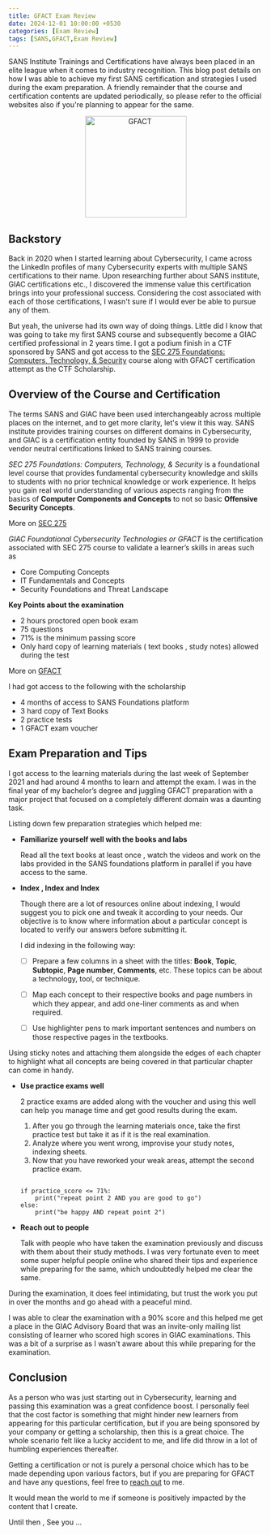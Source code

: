 ```yaml
---
title: GFACT Exam Review 
date: 2024-12-01 10:00:00 +0530 
categories: [Exam Review]
tags: [SANS,GFACT,Exam Review]
---
```

SANS Institute Trainings and Certifications have always been placed in an elite league when it comes to industry recognition. This blog post details on how I was able to achieve my first SANS certification and strategies I used during the exam preparation. A friendly remainder that the course and certification contents are updated periodically, so please refer to the official websites also if you're planning to appear for the same. 

<center>
<img src="https://images.contentstack.io/v3/assets/blt36c2e63521272fdc/blt8a47e5af660fe727/63c71c1708b84c3d9e4c98df/GFACT.png" alt="GFACT" width="200"/>
</center>

## Backstory

Back in 2020 when I started learning about Cybersecurity, I came across the LinkedIn profiles of many Cybersecurity experts with multiple SANS certifications to their name. Upon researching further about SANS institute, GIAC certifications etc., I discovered the immense value this certification brings into your professional success. Considering the cost associated with each of those certifications, I wasn't sure if I would ever be able to pursue any of them.

But yeah, the universe had its own way of doing things. Little did I know that was going to take my first SANS course and subsequently become a GIAC certified professional in 2 years time. I got a podium finish in a CTF sponsored by SANS and got access to the [SEC 275 Foundations: Computers, Technology, & Security](https://www.sans.org/cyber-security-courses/foundations/) course along with GFACT certification attempt as the CTF Scholarship.

## Overview of the Course and Certification

The terms SANS and GIAC have been used interchangeably across multiple places on the internet, and to get more clarity, let's view it this way. SANS institute provides training courses on different domains in Cybersecurity, and GIAC is a certification entity founded by SANS in 1999 to provide vendor neutral certifications linked to SANS training courses.

*SEC 275 Foundations: Computers, Technology, & Security* is a foundational level course that provides fundamental cybersecurity knowledge and skills to students with no prior technical knowledge or work experience. It helps you gain real world understanding of various aspects ranging from the basics of **Computer Components and Concepts**  to not so basic **Offensive Security Concepts**.

More on [SEC 275](https://www.sans.org/cyber-security-courses/foundations/)



*GIAC Foundational Cybersecurity Technologies or GFACT* is the certification associated with SEC 275 course to validate a learner’s skills in areas such as

- Core Computing Concepts 
- IT Fundamentals and Concepts
- Security Foundations and Threat Landscape


**Key Points about the examination** 

- 2 hours proctored open book exam
- 75 questions 
- 71% is the minimum passing score 
- Only hard copy of learning materials ( text books , study notes) allowed during the test

More on [GFACT](https://www.giac.org/certifications/foundational-cybersecurity-technologies-gfact/)


I had got access to the following with the scholarship 

- 4 months of access to SANS Foundations platform 
- 3 hard copy of Text Books 
- 2 practice tests 
- 1  GFACT exam voucher


## Exam Preparation and Tips

I got access to the learning materials during the last week of September 2021 and had around 4 months to learn and attempt the exam. I was in the final year of my bachelor’s degree and juggling GFACT preparation with a major project that focused on a completely different domain was a daunting task.


Listing down few preparation strategies which helped me:

- **Familiarize yourself well with the books and labs**
    
    Read all the text books at least once , watch the videos and  work on the labs provided in the SANS foundations platform in parallel if you have access to the same. 

- **Index , Index and Index**

    Though there are a lot of resources online about indexing, I would suggest you to pick one and tweak it according to your needs. Our objective is to know where information about a particular concept is located to verify our answers before submitting it.

    I did indexing in the following way:

    
    - [ ] Prepare a few columns in a sheet with the titles: **Book**, **Topic**, **Subtopic**, **Page number**, **Comments**, etc. These topics can be about a technology, tool, or technique.
    - [ ] Map each concept to their respective books and page numbers in which they appear, and add one-liner comments as and when required. 
    - [ ]  Use highlighter pens to mark important sentences and numbers on those respective pages in the textbooks.

    

Using sticky notes and attaching them alongside the edges of each chapter to highlight what all concepts are being covered in that particular chapter can come in handy. 

- **Use practice exams well**

    2 practice exams are added along with the voucher and using this well can help you manage time and get good results during the exam.

    1. After you go through the learning materials once, take the first practice test but take it as if it is the real examination. 
    2. Analyze where you went wrong, improvise your study notes, indexing sheets.
    3. Now that you have reworked your weak areas, attempt the second practice exam.



    ``` 

    if practice_score <= 71%:
        print("repeat point 2 AND you are good to go")
    else:
        print("be happy AND repeat point 2")

    ```

- **Reach out to people** 

    Talk with people who have taken the examination previously and discuss with them about their study methods. I was very fortunate even to meet some super helpful people online who shared their tips and experience while preparing for the same, which undoubtedly helped me clear the same.


During the examination, it does feel intimidating, but trust the work you put in over the months and go ahead with a peaceful mind.

I was able to clear the examination with a 90% score and this  helped me get a place in the GIAC Advisory Board that was an invite-only mailing list consisting of learner who scored high scores in GIAC examinations. This was a bit of a surprise as I wasn't aware about this while preparing for the examination.


## Conclusion 

As a person who was just starting out in Cybersecurity, learning and passing this examination was a great confidence boost. I personally feel that the cost factor is something that might hinder new learners from appearing for this particular certification, but if you are being sponsored by your company or getting a scholarship, then this is a great choice. The whole scenario felt like a lucky accident to me, and life did throw in a lot of humbling experiences thereafter. 

Getting a certification or not is purely a personal choice which has to be made depending upon various factors, but if you are preparing for GFACT and have any questions, feel free to [reach out](https://www.linkedin.com/in/abhishek-praveen/) to me.

It would mean the world to me if someone is positively impacted by the content that I create.

Until then , See you ...











